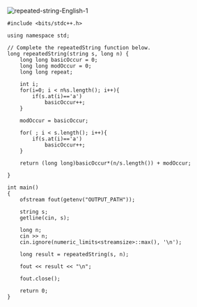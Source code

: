 ![repeated-string-English-1](https://user-images.githubusercontent.com/45588457/74312079-45e04880-4db4-11ea-8042-b7c378dae37d.jpg)
```
#include <bits/stdc++.h>

using namespace std;

// Complete the repeatedString function below.
long repeatedString(string s, long n) {
    long long basicOccur = 0;
    long long modOccur = 0;
    long long repeat;

    int i;
    for(i=0; i < n%s.length(); i++){
        if(s.at(i)=='a')
            basicOccur++;
    }

    modOccur = basicOccur;

    for( ; i < s.length(); i++){
        if(s.at(i)=='a')
            basicOccur++;
    }

    return (long long)basicOccur*(n/s.length()) + modOccur;

}

int main()
{
    ofstream fout(getenv("OUTPUT_PATH"));

    string s;
    getline(cin, s);

    long n;
    cin >> n;
    cin.ignore(numeric_limits<streamsize>::max(), '\n');

    long result = repeatedString(s, n);

    fout << result << "\n";

    fout.close();

    return 0;
}
```
